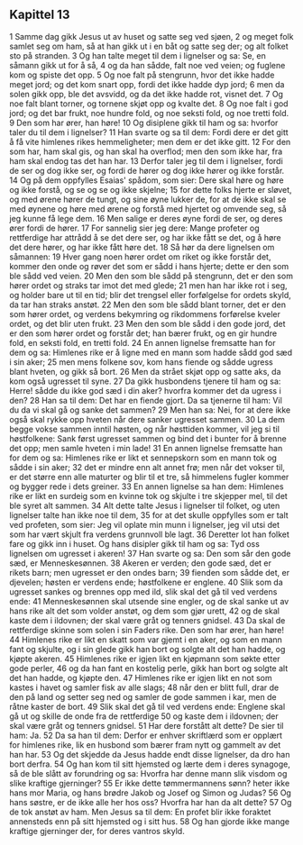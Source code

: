 ## Kapittel 13

1 Samme dag gikk Jesus ut av huset og satte seg ved sjøen,
2 og meget folk samlet seg om ham, så at han gikk ut i en båt og satte seg der; og alt folket sto på stranden.
3 Og han talte meget til dem i lignelser og sa: Se, en såmann gikk ut for å så,
4 og da han sådde, falt noe ved veien; og fuglene kom og spiste det opp.
5 Og noe falt på stengrunn, hvor det ikke hadde meget jord; og det kom snart opp, fordi det ikke hadde dyp jord;
6 men da solen gikk opp, ble det avsvidd, og da det ikke hadde rot, visnet det.
7 Og noe falt blant torner, og tornene skjøt opp og kvalte det.
8 Og noe falt i god jord; og det bar frukt, noe hundre fold, og noe seksti fold, og noe tretti fold.
9 Den som har ører, han høre!
10 Og disiplene gikk til ham og sa: hvorfor taler du til dem i lignelser?
11 Han svarte og sa til dem: Fordi dere er det gitt å få vite himlenes rikes hemmeligheter; men dem er det ikke gitt.
12 For den som har, ham skal gis, og han skal ha overflod; men den som ikke har, fra ham skal endog tas det han har.
13 Derfor taler jeg til dem i lignelser, fordi de ser og dog ikke ser, og fordi de hører og dog ikke hører og ikke forstår.
14 Og på dem oppfylles Esaias' spådom, som sier: Dere skal høre og høre og ikke forstå, og se og se og ikke skjelne;
15 for dette folks hjerte er sløvet, og med ørene hører de tungt, og sine øyne lukker de, for at de ikke skal se med øynene og høre med ørene og forstå med hjertet og omvende seg, så jeg kunne få lege dem.
16 Men salige er deres øyne fordi de ser, og deres ører fordi de hører.
17 For sannelig sier jeg dere: Mange profeter og rettferdige har attrådd å se det dere ser, og har ikke fått se det, og å høre det dere hører, og har ikke fått høre det.
18 Så hør da dere lignelsen om såmannen:
19 Hver gang noen hører ordet om riket og ikke forstår det, kommer den onde og røver det som er sådd i hans hjerte; dette er den som ble sådd ved veien.
20 Men den som ble sådd på stengrunn, det er den som hører ordet og straks tar imot det med glede;
21 men han har ikke rot i seg, og holder bare ut til en tid; blir det trengsel eller forfølgelse for ordets skyld, da tar han straks anstøt.
22 Men den som ble sådd blant torner, det er den som hører ordet, og verdens bekymring og rikdommens forførelse kveler ordet, og det blir uten frukt.
23 Men den som ble sådd i den gode jord, det er den som hører ordet og forstår det; han bærer frukt, og en gir hundre fold, en seksti fold, en tretti fold.
24 En annen lignelse fremsatte han for dem og sa: Himlenes rike er å ligne med en mann som hadde sådd god sæd i sin aker;
25 men mens folkene sov, kom hans fiende og sådde ugress blant hveten, og gikk så bort.
26 Men da strået skjøt opp og satte aks, da kom også ugresset til syne.
27 Da gikk husbondens tjenere til ham og sa: Herre! sådde du ikke god sæd i din aker? hvorfra kommer det da ugress i den?
28 Han sa til dem: Det har en fiende gjort. Da sa tjenerne til ham: Vil du da vi skal gå og sanke det sammen?
29 Men han sa: Nei, for at dere ikke også skal rykke opp hveten når dere sanker ugresset sammen.
30 La dem begge vokse sammen inntil høsten, og når høsttiden kommer, vil jeg si til høstfolkene: Sank først ugresset sammen og bind det i bunter for å brenne det opp; men samle hveten i min lade!
31 En annen lignelse fremsatte han for dem og sa: Himlenes rike er likt et sennepskorn som en mann tok og sådde i sin aker;
32 det er mindre enn alt annet frø; men når det vokser til, er det større enn alle maturter og blir til et tre, så himmelens fugler kommer og bygger rede i dets greiner.
33 En annen lignelse sa han dem: Himlenes rike er likt en surdeig som en kvinne tok og skjulte i tre skjepper mel, til det ble syret alt sammen.
34 Alt dette talte Jesus i lignelser til folket, og uten lignelser talte han ikke noe til dem,
35 for at det skulle oppfylles som er talt ved profeten, som sier: Jeg vil oplate min munn i lignelser, jeg vil utsi det som har vært skjult fra verdens grunnvoll ble lagt.
36 Deretter lot han folket fare og gikk inn i huset. Og hans disipler gikk til ham og sa: Tyd oss lignelsen om ugresset i akeren!
37 Han svarte og sa: Den som sår den gode sæd, er Menneskesønnen.
38 Akeren er verden; den gode sæd, det er rikets barn; men ugresset er den ondes barn;
39 fienden som sådde det, er djevelen; høsten er verdens ende; høstfolkene er englene.
40 Slik som da ugresset sankes og brennes opp med ild, slik skal det gå til ved verdens ende:
41 Menneskesønnen skal utsende sine engler, og de skal sanke ut av hans rike alt det som volder anstøt, og dem som gjør urett,
42 og de skal kaste dem i ildovnen; der skal være gråt og tenners gnidsel.
43 Da skal de rettferdige skinne som solen i sin Faders rike. Den som har ører, han høre!
44 Himlenes rike er likt en skatt som var gjemt i en aker, og som en mann fant og skjulte, og i sin glede gikk han bort og solgte alt det han hadde, og kjøpte akeren.
45 Himlenes rike er igjen likt en kjøpmann som søkte etter gode perler,
46 og da han fant en kostelig perle, gikk han bort og solgte alt det han hadde, og kjøpte den.
47 Himlenes rike er igjen likt en not som kastes i havet og samler fisk av alle slags;
48 når den er blitt full, drar de den på land og setter seg ned og samler de gode sammen i kar, men de råtne kaster de bort.
49 Slik skal det gå til ved verdens ende: Englene skal gå ut og skille de onde fra de rettferdige
50 og kaste dem i ildovnen; der skal være gråt og tenners gnidsel.
51 Har dere forstått alt dette? De sier til ham: Ja.
52 Da sa han til dem: Derfor er enhver skriftlærd som er opplært for himlenes rike, lik en husbond som bærer fram nytt og gammelt av det han har.
53 Og det skjedde da Jesus hadde endt disse lignelser, da dro han bort derfra.
54 Og han kom til sitt hjemsted og lærte dem i deres synagoge, så de ble slått av forundring og sa: Hvorfra har denne mann slik visdom og slike kraftige gjerninger?
55 Er ikke dette tømmermannens sønn? heter ikke hans mor Maria, og hans brødre Jakob og Josef og Simon og Judas?
56 Og hans søstre, er de ikke alle her hos oss? Hvorfra har han da alt dette?
57 Og de tok anstøt av ham. Men Jesus sa til dem: En profet blir ikke foraktet annensteds enn på sitt hjemsted og i sitt hus.
58 Og han gjorde ikke mange kraftige gjerninger der, for deres vantros skyld.
